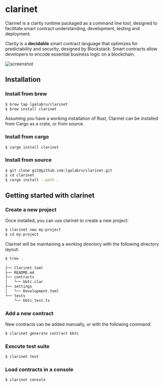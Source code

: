 # clarinet

Clarinet is a clarity runtime packaged as a command line tool, designed to facilitate smart contract understanding, development, testing and deployment. 

Clarity is a **decidable** smart contract language that optimizes for predictability and security, designed by Blockstack. Smart contracts allow developers to encode essential business logic on a blockchain. 

![screenshot](docs/images/demo.gif)

## Installation

### Install from brew

```bash
$ brew tap lgalabru/clarinet
$ brew install clarinet
```

Assuming you have a working installation of Rust, Clarinet can be installed from Cargo as a crate, or from source.

### Install from cargo

```bash
$ cargo install clarinet
```

### Install from source

```bash
$ git clone git@github.com:lgalabru/clarinet.git
$ cd clarinet
$ cargo install --path .
```


## Getting started with clarinet

### Create a new project

Once installed, you can use clarinet to create a new project:

```bash
$ clarinet new my-project
$ cd my-project
```

Clarinet will be maintaining a working directory with the following directory layout:

```bash
$ tree .
.
├── Clarinet.toml
├── README.md
├── contracts
│   └── bbtc.clar
├── settings
│   └── Development.toml
└── tests
    └── bbtc_test.ts
```

### Add a new contract

New contracts can be added manually, or with the following command:

```bash
$ clarinet generate contract bbtc
```

### Execute test suite

```bash
$ clarinet test
```

### Load contracts in a console

```bash
$ clarinet console
```